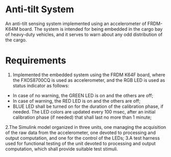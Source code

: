 # Anti-tilt System
An anti-tilt sensing system implemented using an accelerometer of FRDM-K64M board. The system is
intended for being embedded in the cargo bay of heavy-duty vehicles, and it serves to warn
about any odd distribution of the cargo.

# Requirements
1. Implemented the embedded system using the FRDM K64F board, where the
FXOS8700CQ is used as accelerometer, and the RGB LED is used as status indicator as
follows:
* In case of no warning, the GREEN LED is on and the others are off;
* In case of warning, the RED LED is on and the others are off;
* BLUE LED shall be turned on for the duration of the calibration phase, if needed.
The LED colors are updated every 100 msec, after an initial calibration phase (if needed) that shall last no more than 1 minute;

2.The Simulink model organized in three units, one managing the acquisition of
the raw data from the accelerometer, one devoted to processing and output
computation, and one for the control of the LEDs;
3.A test harness used for functional testing of the unit devoted to
processing and output computation, which shall provide suitable test stimuli.
